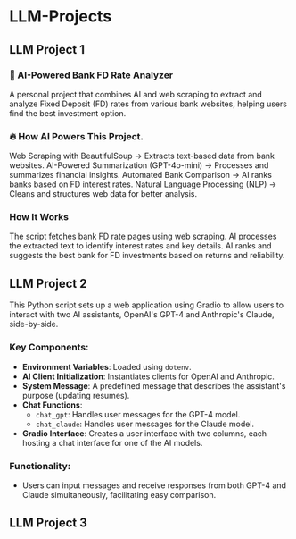 # LLM-Projects
## LLM Project 1
### 🚀 AI-Powered Bank FD Rate Analyzer
 A personal project that combines AI and web scraping to extract and analyze Fixed Deposit (FD) rates from various bank websites, helping users find the best investment option.
### 🔥 How AI Powers This Project.
   Web Scraping with BeautifulSoup → Extracts text-based data from bank websites.
   AI-Powered Summarization (GPT-4o-mini) → Processes and summarizes financial insights.
   Automated Bank Comparison → AI ranks banks based on FD interest rates.
   Natural Language Processing (NLP) → Cleans and structures web data for better analysis.
### How It Works	
   The script fetches bank FD rate pages using web scraping.
   AI processes the extracted text to identify interest rates and key details.
   AI ranks and suggests the best bank for FD investments based on returns and reliability.

## LLM Project 2

This Python script sets up a web application using Gradio to allow users to interact with two AI assistants, OpenAI's GPT-4 and Anthropic's Claude, side-by-side. 

### Key Components:
- **Environment Variables**: Loaded using `dotenv`.
- **AI Client Initialization**: Instantiates clients for OpenAI and Anthropic.
- **System Message**: A predefined message that describes the assistant's purpose (updating resumes).
- **Chat Functions**: 
  - `chat_gpt`: Handles user messages for the GPT-4 model.
  - `chat_claude`: Handles user messages for the Claude model.
- **Gradio Interface**: Creates a user interface with two columns, each hosting a chat interface for one of the AI models.

### Functionality:
- Users can input messages and receive responses from both GPT-4 and Claude simultaneously, facilitating easy comparison.

## LLM Project 3
